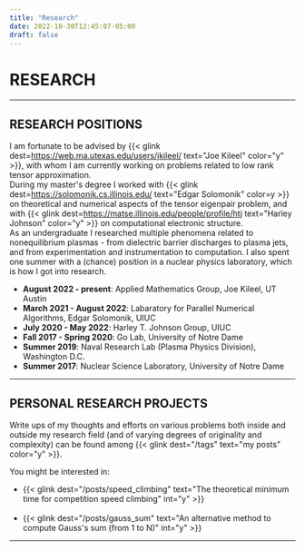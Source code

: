 ```yaml
---
title: "Research"
date: 2022-10-30T12:45:07-05:00
draft: false
---
```


# RESEARCH

---

## RESEARCH POSITIONS

I am fortunate to be advised by {{< glink dest=https://web.ma.utexas.edu/users/jkileel/ text="Joe Kileel" color="y" >}}, with whom I am currently working on problems related to low rank tensor approximation.
<br>
During my master's degree I worked with
{{< glink dest=https://solomonik.cs.illinois.edu/ text="Edgar Solomonik" color=y >}}
on theoretical and numerical aspects of the tensor eigenpair problem, and with
{{< glink dest=https://matse.illinois.edu/people/profile/htj text="Harley Johnson" color="y" >}}
on computational electronic structure.
<br>
As an undergraduate I researched multiple phenomena related to
nonequilibrium plasmas - from dielectric barrier discharges
to plasma jets, and from experimentation and instrumentation
to computation.
I also spent one summer with a (chance) position in a nuclear
physics laboratory, which is how I got into research.

- <b>August 2022 - <span class="themecolor">present</span></b>: Applied Mathematics Group, Joe Kileel, UT Austin
- <b>March 2021 - August 2022</b>: Labaratory for Parallel Numerical Algorithms, Edgar Solomonik, UIUC
- <b>July 2020 - May 2022</b>: Harley T. Johnson Group, UIUC
- <b>Fall 2017 - Spring 2020</b>: Go Lab, University of Notre Dame
- <b>Summer 2019</b>: Naval Research Lab (Plasma Physics Division), Washington D.C.
- <b>Summer 2017</b>: Nuclear Science Laboratory, University of Notre Dame

---

## PERSONAL RESEARCH PROJECTS

Write ups of my thoughts and efforts on various problems both inside and outside my research field (and of varying degrees of originality and complexity) can be found among {{< glink dest="/tags" text="my posts" color="y" >}}.

You might be interested in:

- {{< glink dest="/posts/speed_climbing" text="The theoretical minimum time for competition speed climbing" int="y" >}}
<br><br>
- {{< glink dest="/posts/gauss_sum" text="An alternative method to compute Gauss's sum (from 1 to N)" int="y" >}}

---
